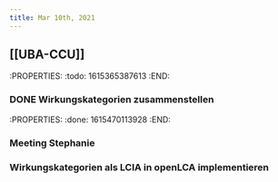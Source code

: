```yaml
---
title: Mar 10th, 2021
---
```


## [[UBA-CCU]] 
:PROPERTIES:
:todo: 1615365387613
:END:
### DONE Wirkungskategorien zusammenstellen
:PROPERTIES:
:done: 1615470113928
:END:
### Meeting Stephanie
### Wirkungskategorien als LCIA in openLCA implementieren
###
